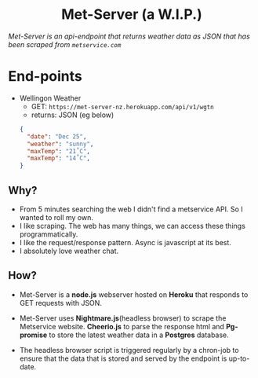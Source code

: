 <h1 align="center">Met-Server (a W.I.P.)</h1>

_Met-Server is an api-endpoint that returns weather data as JSON that has been scraped from `metservice.com`_

End-points
===========
- Wellingon Weather
  - GET: `https://met-server-nz.herokuapp.com/api/v1/wgtn`
  - returns: JSON (eg below)
  ```json
  {
    "date": "Dec 25",
    "weather": "sunny",
    "maxTemp": "21˚C",
    "maxTemp": "14˚C",
  }
  ```

## Why?
- From 5 minutes searching the web I didn't find a metservice API. So I wanted to roll my own.
- I like scraping. The web has many things, we can access these things programmatically.
- I like the request/response pattern. Async is javascript at its best.
- I absolutely love weather chat.

## How?
- Met-Server is a **node.js** webserver hosted on **Heroku** that responds to GET requests with JSON.

- Met-Server uses **Nightmare.js**(headless browser) to scrape the Metservice website. **Cheerio.js** to parse the response html and **Pg-promise** to store the latest weather data in a **Postgres** database.

- The headless browser script is triggered regularly by a chron-job to ensure that the data that is stored and served by the endpoint is up-to-date.